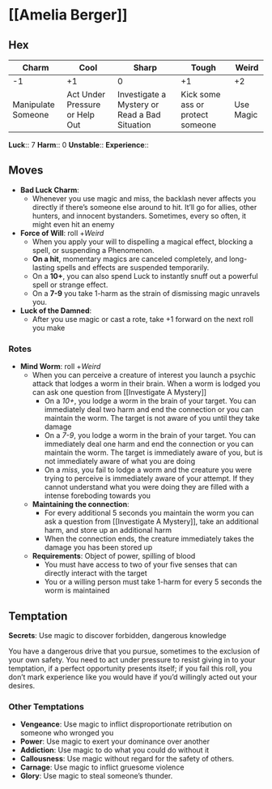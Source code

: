 # [[Amelia Berger]]
## Hex

| Charm              | Cool                           | Sharp                                         | Tough                            | Weird     |
| ------------------ | ------------------------------ | --------------------------------------------- | -------------------------------- | --------- |
| -1                 | +1                             | 0                                             | +1                               | +2        |
| Manipulate Someone | Act Under Pressure or Help Out | Investigate a Mystery or Read a Bad Situation | Kick some ass or protect someone | Use Magic |

**Luck**:: 7
**Harm**:: 0
**Unstable**::
**Experience**::
## Moves
- **Bad Luck Charm**: 
	- Whenever you use magic and miss, the backlash never affects you directly if there’s someone else around to hit. It’ll go for allies, other hunters, and innocent bystanders. Sometimes, every so often, it might even hit an enemy
- **Force of Will**: roll +*Weird* 
	- When you apply your will to dispelling a magical effect, blocking a spell, or suspending a Phenomenon. 
	- **On a hit**, momentary magics are canceled completely, and long-lasting spells and effects are suspended temporarily. 
	- On a **10+**, you can also spend Luck to instantly snuff out a powerful spell or  strange  effect.  
	- On  a  **7-9**  you  take  1-harm  as  the  strain of dismissing magic unravels you.
- **Luck of the Damned**: 
	- After you use magic or cast a rote, take +1 forward on the next roll you make

### Rotes
- **Mind Worm**: roll +*Weird* 
	- When you can perceive a creature of interest you launch a psychic attack that lodges a worm in their brain. When a worm is lodged you can ask one question from [[Investigate A Mystery]]
		- On a *10+*, you lodge a worm in the brain of your target. You can immediately deal two harm and end the connection or you can maintain the worm. The target is not aware of you until they take damage
		- On a *7-9*, you lodge a worm in the brain of your target. You can immediately deal one harm and end the connection or you can maintain the worm. The target is immediately aware of you, but is not immediately aware of what you are doing
		- On a *miss*, you fail to lodge a worm and the creature you were trying to perceive is immediately aware of your attempt. If they cannot understand what you were doing they are filled with a intense foreboding towards you
	- **Maintaining the connection**:
		- For every additional 5 seconds you maintain the worm you can ask a question from [[Investigate A Mystery]], take an additional harm, and store up an additional harm
		- When the connection ends, the creature immediately takes the damage you has been stored up
	- **Requirements**: Object of power, spilling of blood
		- You must have access to two of your five senses that can directly interact with the target
		- You or a willing person must take 1-harm for every 5 seconds the worm is maintained

## Temptation
**Secrets**: Use magic to discover forbidden, dangerous knowledge

You have a dangerous drive that you pursue, sometimes to the exclusion of your own safety. You need to act under pressure to resist giving in to your temptation, if a perfect opportunity presents itself; if you fail this roll, you don’t mark experience like you would have if you’d willingly  acted out your desires.

### Other Temptations

- **Vengeance**: Use magic to inflict disproportionate retribution on someone who wronged you
- **Power**: Use magic to exert your dominance over another
- **Addiction**: Use magic to do what you could do without it
- **Callousness**: Use magic without regard for the safety of others.
- **Carnage**: Use magic to inflict gruesome violence
- **Glory**: Use magic to steal someone’s thunder.